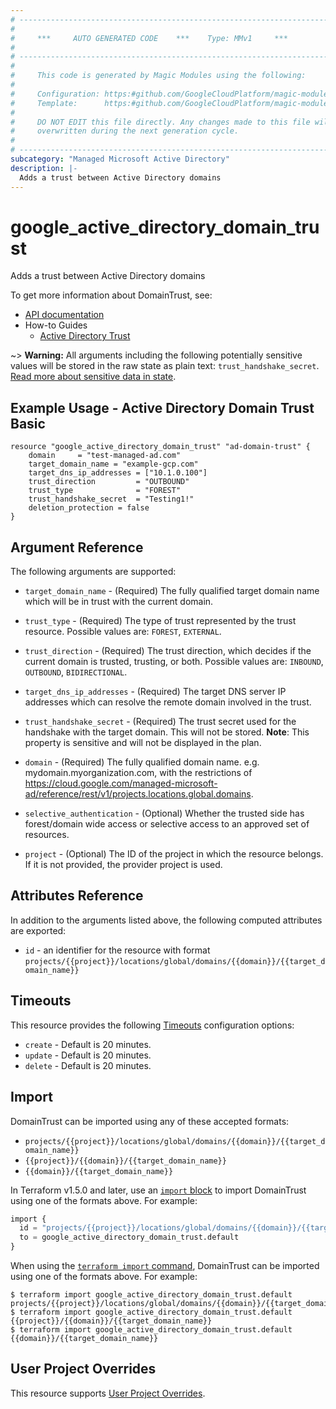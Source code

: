 ```yaml
---
# ----------------------------------------------------------------------------
#
#     ***     AUTO GENERATED CODE    ***    Type: MMv1     ***
#
# ----------------------------------------------------------------------------
#
#     This code is generated by Magic Modules using the following:
#
#     Configuration: https:#github.com/GoogleCloudPlatform/magic-modules/tree/main/mmv1/products/activedirectory/DomainTrust.yaml
#     Template:      https:#github.com/GoogleCloudPlatform/magic-modules/tree/main/mmv1/templates/terraform/resource.html.markdown.tmpl
#
#     DO NOT EDIT this file directly. Any changes made to this file will be
#     overwritten during the next generation cycle.
#
# ----------------------------------------------------------------------------
subcategory: "Managed Microsoft Active Directory"
description: |-
  Adds a trust between Active Directory domains
---
```


# google_active_directory_domain_trust

Adds a trust between Active Directory domains


To get more information about DomainTrust, see:

* [API documentation](https://cloud.google.com/managed-microsoft-ad/reference/rest/v1/projects.locations.global.domains/attachTrust)
* How-to Guides
    * [Active Directory Trust](https://cloud.google.com/managed-microsoft-ad/docs/create-one-way-trust)

~> **Warning:** All arguments including the following potentially sensitive
values will be stored in the raw state as plain text: `trust_handshake_secret`.
[Read more about sensitive data in state](https://www.terraform.io/language/state/sensitive-data).

## Example Usage - Active Directory Domain Trust Basic


```hcl
resource "google_active_directory_domain_trust" "ad-domain-trust" {
    domain     = "test-managed-ad.com"
    target_domain_name = "example-gcp.com"
    target_dns_ip_addresses = ["10.1.0.100"]
    trust_direction         = "OUTBOUND"
    trust_type              = "FOREST"
    trust_handshake_secret  = "Testing1!"
    deletion_protection = false
}
```

## Argument Reference

The following arguments are supported:


* `target_domain_name` -
  (Required)
  The fully qualified target domain name which will be in trust with the current domain.

* `trust_type` -
  (Required)
  The type of trust represented by the trust resource.
  Possible values are: `FOREST`, `EXTERNAL`.

* `trust_direction` -
  (Required)
  The trust direction, which decides if the current domain is trusted, trusting, or both.
  Possible values are: `INBOUND`, `OUTBOUND`, `BIDIRECTIONAL`.

* `target_dns_ip_addresses` -
  (Required)
  The target DNS server IP addresses which can resolve the remote domain involved in the trust.

* `trust_handshake_secret` -
  (Required)
  The trust secret used for the handshake with the target domain. This will not be stored.
  **Note**: This property is sensitive and will not be displayed in the plan.

* `domain` -
  (Required)
  The fully qualified domain name. e.g. mydomain.myorganization.com, with the restrictions
  of https://cloud.google.com/managed-microsoft-ad/reference/rest/v1/projects.locations.global.domains.


* `selective_authentication` -
  (Optional)
  Whether the trusted side has forest/domain wide access or selective access to an approved set of resources.

* `project` - (Optional) The ID of the project in which the resource belongs.
    If it is not provided, the provider project is used.



## Attributes Reference

In addition to the arguments listed above, the following computed attributes are exported:

* `id` - an identifier for the resource with format `projects/{{project}}/locations/global/domains/{{domain}}/{{target_domain_name}}`


## Timeouts

This resource provides the following
[Timeouts](https://developer.hashicorp.com/terraform/plugin/sdkv2/resources/retries-and-customizable-timeouts) configuration options:

- `create` - Default is 20 minutes.
- `update` - Default is 20 minutes.
- `delete` - Default is 20 minutes.

## Import


DomainTrust can be imported using any of these accepted formats:

* `projects/{{project}}/locations/global/domains/{{domain}}/{{target_domain_name}}`
* `{{project}}/{{domain}}/{{target_domain_name}}`
* `{{domain}}/{{target_domain_name}}`


In Terraform v1.5.0 and later, use an [`import` block](https://developer.hashicorp.com/terraform/language/import) to import DomainTrust using one of the formats above. For example:

```tf
import {
  id = "projects/{{project}}/locations/global/domains/{{domain}}/{{target_domain_name}}"
  to = google_active_directory_domain_trust.default
}
```

When using the [`terraform import` command](https://developer.hashicorp.com/terraform/cli/commands/import), DomainTrust can be imported using one of the formats above. For example:

```
$ terraform import google_active_directory_domain_trust.default projects/{{project}}/locations/global/domains/{{domain}}/{{target_domain_name}}
$ terraform import google_active_directory_domain_trust.default {{project}}/{{domain}}/{{target_domain_name}}
$ terraform import google_active_directory_domain_trust.default {{domain}}/{{target_domain_name}}
```

## User Project Overrides

This resource supports [User Project Overrides](https://registry.terraform.io/providers/hashicorp/google/latest/docs/guides/provider_reference#user_project_override).
